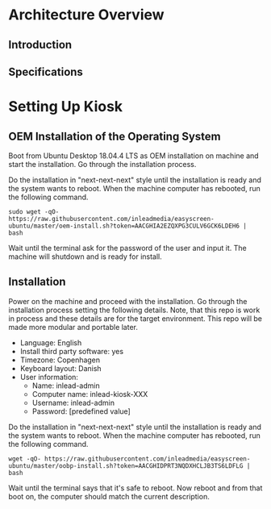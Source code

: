 # Architecture Overview
## Introduction

## Specifications

# Setting Up Kiosk

## OEM Installation of the Operating System

Boot from Ubuntu Desktop 18.04.4 LTS as OEM installation on machine and start the installation. Go through the installation process.

Do the installation in "next-next-next" style until the installation is ready and the system wants to reboot. When the machine computer has rebooted, run the following command. 
```
sudo wget -qO- https://raw.githubusercontent.com/inleadmedia/easyscreen-ubuntu/master/oem-install.sh?token=AACGHIA2EZQXPG3CULV6GCK6LDEH6 | bash
```

Wait until the terminal ask for the password of the user and input it. The machine will shutdown and is ready for install.

## Installation

Power on the machine and proceed with the installation. Go through the installation process setting the following details. Note, that this repo is work in process and these details are for the target environment. This repo will be made more modular and portable later.
- Language: English
- Install third party software: yes
- Timezone: Copenhagen
- Keyboard layout: Danish 
- User information:
  - Name: inlead-admin
  - Computer name: inlead-kiosk-XXX
  - Username: inlead-admin
  - Password: [predefined value]

Do the installation in "next-next-next" style until the installation is ready and the system wants to reboot. When the machine computer has rebooted, run the following command. 
```
wget -qO- https://raw.githubusercontent.com/inleadmedia/easyscreen-ubuntu/master/oobp-install.sh?token=AACGHIDPRT3NQDXHCLJB3TS6LDFLG | bash
```

Wait until the terminal says that it's safe to reboot. Now reboot and from that boot on, the computer should match the current description.
